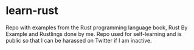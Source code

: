 # learn-rust
Repo with examples from the Rust programming language book, Rust By Example and Rustlings done by me. Repo used for self-learning and is public so that I can be harassed on Twitter if I am inactive.
